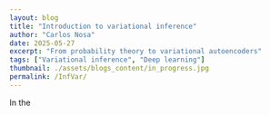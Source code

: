 ```yaml
---
layout: blog
title: "Introduction to variational inference"
author: "Carlos Nosa"
date: 2025-05-27
excerpt: "From probability theory to variational autoencoders"
tags: ["Variational inference", "Deep learning"]
thumbnail: ./assets/blogs_content/in_progress.jpg
permalink: /InfVar/
---
```


In the